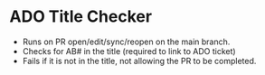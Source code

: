 # ADO Title Checker

- Runs on PR open/edit/sync/reopen on the main branch.
- Checks for AB# in the title (required to link to ADO ticket)
- Fails if it is not in the title, not allowing the PR to be completed.
